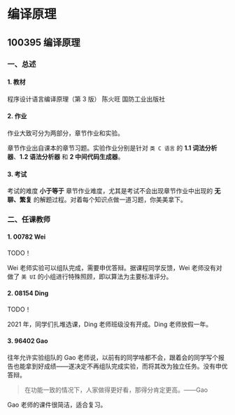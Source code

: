 # 编译原理

## 100395 编译原理

### 一、总述

#### 1. 教材

程序设计语言编译原理（第 3 版） 陈火旺 国防工业出版社

#### 2. 作业

作业大致可分为两部分，章节作业和实验。

章节作业出自课本的章节习题。实验作业分别是针对 `类 C 语言` 的 **1.1 词法分析器**、**1.2 语法分析器** 和 **2 中间代码生成器**。

#### 3. 考试

考试的难度 **小于等于** 章节作业难度，尤其是考试不会出现章节作业中出现的 **无聊、繁复** 的解题过程。对着每个知识点做一道习题，你美美拿下。

### 二、任课教师

#### 1. 00782 Wei

TODO！

Wei 老师实验可以组队完成，需要申优答辩。据课程同学反馈，Wei 老师没有对做了 `美 UI` 的小组进行特殊照顾，即以算法为主要标准评分。

#### 2. 08154 Ding

TODO！

2021 年，同学们扎堆选课，Ding 老师班级没有开成。Ding 老师放假一年。

#### 3. 96402 Gao

往年允许实验组队的 Gao 老师说，以前有的同学啥都不会，跟着会的同学写个报告也能拿到好成绩——遂决定不再组队完成实验，而将其改为独立任务。没有申优答辩。

> 在功能一致的情况下，人家做得更好看，那得分肯定更高。——Gao

Gao 老师的课件很简洁，适合复习。
